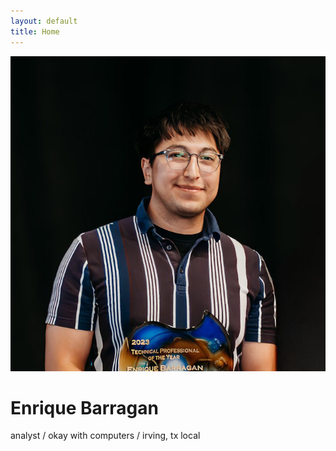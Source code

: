 ```yaml
---
layout: default
title: Home
---
```


<div class="flex justify-center mb-2">
  <img src="/assets/images/me.jpg" alt="Enrique" class="w-56 h-56 rounded-full object-cover border border-gray-300 shadow-sm">
</div>

<div class="mx-auto max-w-xl px-4 pt-4 pb-10 text-center space-y-4">
  <div>
    <h1 class="text-4xl font-bold font-sans">Enrique Barragan</h1>
    <p class="text-sm sm:text-base text-gray-600">analyst / okay with computers / irving, tx local</p>
  </div>
</div>
